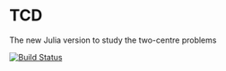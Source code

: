 # TCD

The new Julia version to study the two-centre problems

[![Build Status](https://github.com/sahoo-ak/TestAKS.jl/actions/workflows/CI.yml/badge.svg?branch=main)](https://github.com/sahoo-ak/TestAKS.jl/actions/workflows/CI.yml?query=branch%3Amain)
